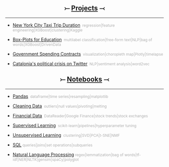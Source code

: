 <h2 align="center">&#10522; <a href="projects.html">Projects</a> &#10521;</h2>	
<hr>

* [New York City Taxi Trip Duration](nyctaxi.md)<span style="color:#AFAFAF;font-size:0.85em;">&nbsp;&nbsp;regression|feature engineering|XGBoost|clustering|Kaggle</span>

* [Box-Plots for Education](boxplots.md)<span style="color:#AFAFAF;font-size:0.85em;">&nbsp;&nbsp;multilabel classification|free-form text|NLP|bag of words|XGBoost|DrivenData</span>

* [Government Spending Contracts](gov.md)<span style="color:#AFAFAF;font-size:0.85em;">&nbsp;&nbsp;visualization|choropleth map|Plotly|timelapse</span>

* [Catalonia's political crisis on Twitter](cat.md)<span style="color:#AFAFAF;font-size:0.85em;">&nbsp;&nbsp;NLP|sentiment analysis|word2vec</span>

<h2 align="center">&#10522; <a href="notebooks.html">Notebooks</a> &#10521;</h2>	
<hr>

* [Pandas](pandas.html#bottom)<span style="color:#AFAFAF;font-size:0.85em;">&nbsp;&nbsp;dataframe|time series|resampling|matplotlib</span>

* [Cleaning Data](cleaning_data.html#bottom)<span style="color:#AFAFAF;font-size:0.85em;">&nbsp;&nbsp;outliers|null values|pivoting|melting</span>

* [Financial Data](financial.html#bottom)<span style="color:#AFAFAF;font-size:0.85em;">&nbsp;&nbsp;DataReader|Google Finance|stock trends|stock exchanges</span>

* [Supervised Learning](supervised_learning.html#bottom)<span style="color:#AFAFAF;font-size:0.85em;">&nbsp;&nbsp;scikit-learn|pipelines|hyperparameter tuning</span>

* [Unsupervised Learning](unsupervised_learning.html#bottom)<span style="color:#AFAFAF;font-size:0.85em;">&nbsp;&nbsp;clustering|SVD|PCA|t-SNE|NMF</span>

* [SQL](SQL.md)<span style="color:#AFAFAF;font-size:0.85em;">&nbsp;queries|joins|set operations|subqueries</span>

* [Natural Language Processing](NLP.md)<span style="color:#AFAFAF;font-size:0.85em;">&nbsp;regex|lemmatization|bag of words|tf-idf|NER|NLTK|gensim|spaCy|polyglot</span>
